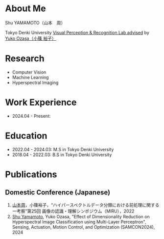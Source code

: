 # About Me
Shu YAMAMOTO（山本　周）

Tokyo Denki University
[Visual Perception & Recognition Lab advised](https://033lab.org) by [Yuko Ozasa（小篠 裕子）](https://researchmap.jp/yuko.ozasa?lang=en)

# Research
- Computer Vision
- Machine Learning
- Hyperspectral Imaging

# Work Experience
- 2024.04 - Present: 

# Education
- 2022.04 - 2024.03: M.S in Tokyo Denki University
- 2018.04 - 2022.03: B.S in Tokyo Denki University

# Publications
## Domestic Conference (Japanese)
1. <u>山本周</u>，小篠裕子，“ハイパースペクトルデータ分類における前処理に関する一考察”第25回 画像の認識・理解シンポジウム（MIRU），2022
2. <u>Shu Yamamoto</u>, Yuko Ozasa, "Effect of Dimensionality Reduction on Hyperspectral Image Classification using Multi-Layer Perceptron", Sensing, Actuation, Motion Control, and Optimization (SAMCON2024), 2024
